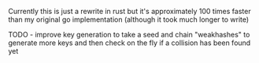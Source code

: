 Currently this is just a rewrite in rust but it's approximately 100 times faster than my original go implementation (although it took much longer to write)

TODO - improve key generation to take a seed and chain "weakhashes" to generate more keys and then check on the fly if a collision has been found yet